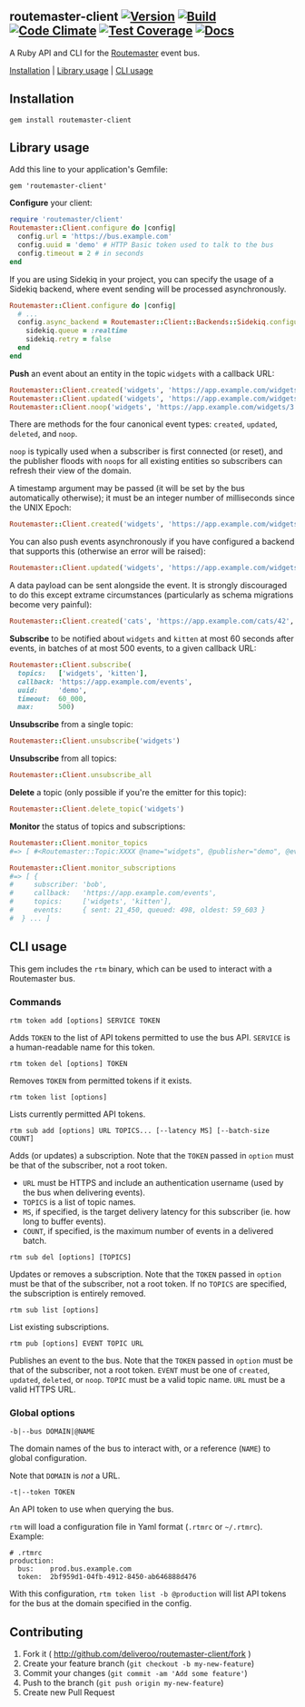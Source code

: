 ## routemaster-client [![Version](https://badge.fury.io/rb/routemaster-client.svg)](https://rubygems.org/gems/routemaster-client) [![Build](https://travis-ci.org/deliveroo/routemaster-client.svg?branch=master)](https://travis-ci.org/deliveroo/routemaster-client) [![Code Climate](https://codeclimate.com/github/deliveroo/routemaster-client/badges/gpa.svg)](https://codeclimate.com/github/deliveroo/routemaster-client) [![Test Coverage](https://codeclimate.com/github/deliveroo/routemaster-client/badges/coverage.svg)](https://codeclimate.com/github/deliveroo/routemaster-client/coverage) [![Docs](http://img.shields.io/badge/API%20docs-rubydoc.info-blue.svg)](http://rubydoc.info/github/deliveroo/routemaster-client/frames/file/README.md)

A Ruby API and CLI for the
[Routemaster](https://github.com/deliveroo/routemaster) event bus.

[Installation](#installation) | [Library usage](#library-usage) | [CLI usage](#cli-usage)


## Installation

    gem install routemaster-client

## Library usage

Add this line to your application's Gemfile:

    gem 'routemaster-client'

**Configure** your client:

```ruby
require 'routemaster/client'
Routemaster::Client.configure do |config|
  config.url = 'https://bus.example.com'
  config.uuid = 'demo' # HTTP Basic token used to talk to the bus
  config.timeout = 2 # in seconds
end
```

If you are using Sidekiq in your project, you can specify the usage of a Sidekiq backend, where event sending will be processed asynchronously.

```ruby
Routemaster::Client.configure do |config|
  # ...
  config.async_backend = Routemaster::Client::Backends::Sidekiq.configure do |sidekiq|
  	sidekiq.queue = :realtime
  	sidekiq.retry = false
  end
end
```

**Push** an event about an entity in the topic `widgets` with a callback URL:

```ruby
Routemaster::Client.created('widgets', 'https://app.example.com/widgets/1')
Routemaster::Client.updated('widgets', 'https://app.example.com/widgets/2')
Routemaster::Client.noop('widgets', 'https://app.example.com/widgets/3')
```

There are methods for the four canonical event types: `created`, `updated`,
`deleted`, and `noop`.

`noop` is typically used when a subscriber is first connected (or reset), and
the publisher floods with `noop`s for all existing entities so subscribers can
refresh their view of the domain.

A timestamp argument may be passed (it will be set by the bus automatically
otherwise); it must be an integer number of milliseconds since the UNIX Epoch:

```ruby
Routemaster::Client.created('widgets', 'https://app.example.com/widgets/1', t: 1473080555409)
```

You can also push events asynchronously if you have configured a backend that
supports this (otherwise an error will be raised):

```ruby
Routemaster::Client.updated('widgets', 'https://app.example.com/widgets/2', async: true)
```

A data payload can be sent alongside the event. It is strongly discouraged to do
this except extrame circumstances (particularly as schema migrations become very
painful):

```ruby
Routemaster::Client.created('cats', 'https://app.example.com/cats/42', data: { 'color' => 'teal' })
```

**Subscribe** to be notified about `widgets` and `kitten` at most 60 seconds after
events, in batches of at most 500 events, to a given callback URL:

```ruby
Routemaster::Client.subscribe(
  topics:   ['widgets', 'kitten'],
  callback: 'https://app.example.com/events',
  uuid:     'demo',
  timeout:  60_000,
  max:      500)
```


**Unsubscribe** from a single topic:

```ruby
Routemaster::Client.unsubscribe('widgets')
```

**Unsubscribe** from all topics:

```ruby
Routemaster::Client.unsubscribe_all
```

**Delete** a topic (only possible if you're the emitter for this topic):

```ruby
Routemaster::Client.delete_topic('widgets')
```


**Monitor** the status of topics and subscriptions:

```ruby
Routemaster::Client.monitor_topics
#=> [ #<Routemaster::Topic:XXXX @name="widgets", @publisher="demo", @events=12589>, ...]

Routemaster::Client.monitor_subscriptions
#=> [ {
#     subscriber: 'bob',
#     callback:   'https://app.example.com/events',
#     topics:     ['widgets', 'kitten'],
#     events:     { sent: 21_450, queued: 498, oldest: 59_603 }
#  } ... ]
```

## CLI usage

This gem includes the `rtm` binary, which can be used to interact with a
Routemaster bus.

### Commands

```
rtm token add [options] SERVICE TOKEN
```

Adds `TOKEN` to the list of API tokens permitted to use the bus API. `SERVICE`
is a human-readable name for this token.

```
rtm token del [options] TOKEN
```

Removes `TOKEN` from permitted tokens if it exists.

```
rtm token list [options]
```

Lists currently permitted API tokens.

```
rtm sub add [options] URL TOPICS... [--latency MS] [--batch-size COUNT]
```

Adds (or updates) a subscription. Note that the `TOKEN` passed in `option` must be
that of the subscriber, not a root token.

- `URL` must be HTTPS and include an authentication username (used by the bus
  when delivering events).
- `TOPICS` is a list of topic names.
- `MS`, if specified, is the target delivery latency for this subscriber (ie.
  how long to buffer events). 
- `COUNT`, if specified, is the maximum number of events in a delivered batch.

```
rtm sub del [options] [TOPICS]
```

Updates or removes a subscription. Note that the `TOKEN` passed in `option` must
be that of the subscriber, not a root token.  If no `TOPICS` are specified, the
subscription is entirely removed.

```
rtm sub list [options]
```

List existing subscriptions.

```
rtm pub [options] EVENT TOPIC URL
```

Publishes an event to the bus.  Note that the `TOKEN` passed in `option` must
be that of the subscriber, not a root token. `EVENT` must be one of `created`,
`updated`, `deleted`, or `noop`. `TOPIC` must be a valid topic name. `URL` must
be a valid HTTPS URL.


### Global options

```
-b|--bus DOMAIN|@NAME
```

The domain names of the bus to interact with, or a reference (`NAME`) to global
configuration.

Note that `DOMAIN` is _not_ a URL.

```
-t|--token TOKEN
```

An API token to use when querying the bus.


`rtm` will load a configuration file in Yaml format (`.rtmrc` or `~/.rtmrc`).
Example:

```
# .rtmrc
production:
  bus:    prod.bus.example.com
  token:  2bf959d1-04fb-4912-8450-ab646888d476
```

With this configuration, `rtm token list -b @production` will list API tokens
for the bus at the domain specified in the config.


## Contributing

1. Fork it ( http://github.com/deliveroo/routemaster-client/fork )
2. Create your feature branch (`git checkout -b my-new-feature`)
3. Commit your changes (`git commit -am 'Add some feature'`)
4. Push to the branch (`git push origin my-new-feature`)
5. Create new Pull Request
